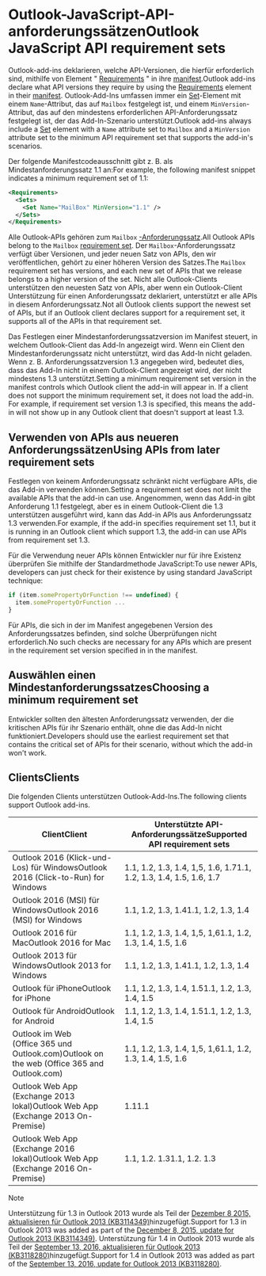 # <a name="outlook-javascript-api-requirement-sets"></a><span data-ttu-id="2aa3b-101">Outlook-JavaScript-API-anforderungssätzen</span><span class="sxs-lookup"><span data-stu-id="2aa3b-101">Outlook JavaScript API requirement sets</span></span>

<span data-ttu-id="2aa3b-102">Outlook-add-ins deklarieren, welche API-Versionen, die hierfür erforderlich sind, mithilfe von Element " [Requirements](/javascript/office/manifest/requirements) " in ihre [manifest](https://docs.microsoft.com/office/dev/add-ins/develop/add-in-manifests).</span><span class="sxs-lookup"><span data-stu-id="2aa3b-102">Outlook add-ins declare what API versions they require by using the [Requirements](/javascript/office/manifest/requirements) element in their [manifest](https://docs.microsoft.com/office/dev/add-ins/develop/add-in-manifests).</span></span> <span data-ttu-id="2aa3b-103">Outlook-Add-Ins umfassen immer ein [Set](/javascript/office/manifest/set)-Element mit einem `Name`-Attribut, das auf `Mailbox` festgelegt ist, und einem `MinVersion`-Attribut, das auf den mindestens erforderlichen API-Anforderungssatz festgelegt ist, der das Add-In-Szenario unterstützt.</span><span class="sxs-lookup"><span data-stu-id="2aa3b-103">Outlook add-ins always include a [Set](/javascript/office/manifest/set) element with a `Name` attribute set to `Mailbox` and a `MinVersion` attribute set to the minimum API requirement set that supports the add-in's scenarios.</span></span>

<span data-ttu-id="2aa3b-104">Der folgende Manifestcodeausschnitt gibt z. B. als Mindestanforderungssatz 1.1 an:</span><span class="sxs-lookup"><span data-stu-id="2aa3b-104">For example, the following manifest snippet indicates a minimum requirement set of 1.1:</span></span>

```xml
<Requirements>
  <Sets>
    <Set Name="MailBox" MinVersion="1.1" />
  </Sets>
</Requirements>
```

<span data-ttu-id="2aa3b-105">Alle Outlook-APIs gehören zum `Mailbox` [-Anforderungssatz](https://docs.microsoft.com/office/dev/add-ins/develop/specify-office-hosts-and-api-requirements).</span><span class="sxs-lookup"><span data-stu-id="2aa3b-105">All Outlook APIs belong to the `Mailbox` [requirement set](https://docs.microsoft.com/office/dev/add-ins/develop/specify-office-hosts-and-api-requirements).</span></span> <span data-ttu-id="2aa3b-106">Der `Mailbox`-Anforderungssatz verfügt über Versionen, und jeder neuen Satz von APIs, den wir veröffentlichen, gehört zu einer höheren Version des Satzes.</span><span class="sxs-lookup"><span data-stu-id="2aa3b-106">The `Mailbox` requirement set has versions, and each new set of APIs that we release belongs to a higher version of the set.</span></span> <span data-ttu-id="2aa3b-107">Nicht alle Outlook-Clients unterstützen den neuesten Satz von APIs, aber wenn ein Outlook-Client Unterstützung für einen Anforderungssatz deklariert, unterstützt er alle APIs in diesem Anforderungssatz.</span><span class="sxs-lookup"><span data-stu-id="2aa3b-107">Not all Outlook clients support the newest set of APIs, but if an Outlook client declares support for a requirement set, it supports all of the APIs in that requirement set.</span></span>

<span data-ttu-id="2aa3b-p103">Das Festlegen einer Mindestanforderungssatzversion im Manifest steuert, in welchem Outlook-Client das Add-In angezeigt wird. Wenn ein Client den Mindestanforderungssatz nicht unterstützt, wird das Add-In nicht geladen. Wenn z. B. Anforderungssatzversion 1.3 angegeben wird, bedeutet dies, dass das Add-In nicht in einem Outlook-Client angezeigt wird, der nicht mindestens 1.3 unterstützt.</span><span class="sxs-lookup"><span data-stu-id="2aa3b-p103">Setting a minimum requirement set version in the manifest controls which Outlook client the add-in will appear in. If a client does not support the minimum requirement set, it does not load the add-in. For example, if requirement set version 1.3 is specified, this means the add-in will not show up in any Outlook client that doesn't support at least 1.3.</span></span>

## <a name="using-apis-from-later-requirement-sets"></a><span data-ttu-id="2aa3b-111">Verwenden von APIs aus neueren Anforderungssätzen</span><span class="sxs-lookup"><span data-stu-id="2aa3b-111">Using APIs from later requirement sets</span></span>

<span data-ttu-id="2aa3b-112">Festlegen von keinem Anforderungssatz schränkt nicht verfügbare APIs, die das Add-in verwenden können.</span><span class="sxs-lookup"><span data-stu-id="2aa3b-112">Setting a requirement set does not limit the available APIs that the add-in can use.</span></span> <span data-ttu-id="2aa3b-113">Angenommen, wenn das Add-in gibt Anforderung 1.1 festgelegt, aber es in einem Outlook-Client die 1.3 unterstützen ausgeführt wird, kann das Add-in APIs aus Anforderungssatz 1.3 verwenden.</span><span class="sxs-lookup"><span data-stu-id="2aa3b-113">For example, if the add-in specifies requirement set 1.1, but it is running in an Outlook client which support 1.3, the add-in can use APIs from requirement set 1.3.</span></span>

<span data-ttu-id="2aa3b-114">Für die Verwendung neuer APIs können Entwickler nur für ihre Existenz überprüfen Sie mithilfe der Standardmethode JavaScript:</span><span class="sxs-lookup"><span data-stu-id="2aa3b-114">To use newer APIs, developers can just check for their existence by using standard JavaScript technique:</span></span>

```js
if (item.somePropertyOrFunction !== undefined) {
  item.somePropertyOrFunction ...
}
```

<span data-ttu-id="2aa3b-115">Für APIs, die sich in der im Manifest angegebenen Version des Anforderungssatzes befinden, sind solche Überprüfungen nicht erforderlich.</span><span class="sxs-lookup"><span data-stu-id="2aa3b-115">No such checks are necessary for any APIs which are present in the requirement set version specified in in the manifest.</span></span>

## <a name="choosing-a-minimum-requirement-set"></a><span data-ttu-id="2aa3b-116">Auswählen einen Mindestanforderungssatzes</span><span class="sxs-lookup"><span data-stu-id="2aa3b-116">Choosing a minimum requirement set</span></span>

<span data-ttu-id="2aa3b-117">Entwickler sollten den ältesten Anforderungssatz verwenden, der die kritischen APIs für ihr Szenario enthält, ohne die das Add-In nicht funktioniert.</span><span class="sxs-lookup"><span data-stu-id="2aa3b-117">Developers should use the earliest requirement set that contains the critical set of APIs for their scenario, without which the add-in won't work.</span></span>

## <a name="clients"></a><span data-ttu-id="2aa3b-118">Clients</span><span class="sxs-lookup"><span data-stu-id="2aa3b-118">Clients</span></span>

<span data-ttu-id="2aa3b-119">Die folgenden Clients unterstützen Outlook-Add-Ins.</span><span class="sxs-lookup"><span data-stu-id="2aa3b-119">The following clients support Outlook add-ins.</span></span>

| <span data-ttu-id="2aa3b-120">Client</span><span class="sxs-lookup"><span data-stu-id="2aa3b-120">Client</span></span> | <span data-ttu-id="2aa3b-121">Unterstützte API-Anforderungssätze</span><span class="sxs-lookup"><span data-stu-id="2aa3b-121">Supported API requirement sets</span></span> |
| --- | --- |
| <span data-ttu-id="2aa3b-122">Outlook 2016 (Klick-und-Los) für Windows</span><span class="sxs-lookup"><span data-stu-id="2aa3b-122">Outlook 2016 (Click-to-Run) for Windows</span></span> | <span data-ttu-id="2aa3b-123">1.1, 1.2, 1.3, 1.4, 1,5, 1.6, 1.7</span><span class="sxs-lookup"><span data-stu-id="2aa3b-123">1.1, 1.2, 1.3, 1.4, 1.5, 1.6, 1.7</span></span> |
| <span data-ttu-id="2aa3b-124">Outlook 2016 (MSI) für Windows</span><span class="sxs-lookup"><span data-stu-id="2aa3b-124">Outlook 2016 (MSI) for Windows</span></span> | <span data-ttu-id="2aa3b-125">1.1, 1.2, 1.3, 1.4</span><span class="sxs-lookup"><span data-stu-id="2aa3b-125">1.1, 1.2, 1.3, 1.4</span></span> |
| <span data-ttu-id="2aa3b-126">Outlook 2016 für Mac</span><span class="sxs-lookup"><span data-stu-id="2aa3b-126">Outlook 2016 for Mac</span></span> | <span data-ttu-id="2aa3b-127">1.1, 1.2, 1.3, 1.4, 1,5, 1,6</span><span class="sxs-lookup"><span data-stu-id="2aa3b-127">1.1, 1.2, 1.3, 1.4, 1.5, 1.6</span></span> |
| <span data-ttu-id="2aa3b-128">Outlook 2013 für Windows</span><span class="sxs-lookup"><span data-stu-id="2aa3b-128">Outlook 2013 for Windows</span></span> | <span data-ttu-id="2aa3b-129">1.1, 1.2, 1.3, 1.4</span><span class="sxs-lookup"><span data-stu-id="2aa3b-129">1.1, 1.2, 1.3, 1.4</span></span> |
| <span data-ttu-id="2aa3b-130">Outlook für iPhone</span><span class="sxs-lookup"><span data-stu-id="2aa3b-130">Outlook for iPhone</span></span> | <span data-ttu-id="2aa3b-131">1.1, 1.2, 1.3, 1.4, 1.5</span><span class="sxs-lookup"><span data-stu-id="2aa3b-131">1.1, 1.2, 1.3, 1.4, 1.5</span></span> |
| <span data-ttu-id="2aa3b-132">Outlook für Android</span><span class="sxs-lookup"><span data-stu-id="2aa3b-132">Outlook for Android</span></span> | <span data-ttu-id="2aa3b-133">1.1, 1.2, 1.3, 1.4, 1.5</span><span class="sxs-lookup"><span data-stu-id="2aa3b-133">1.1, 1.2, 1.3, 1.4, 1.5</span></span> |
| <span data-ttu-id="2aa3b-134">Outlook im Web (Office 365 und Outlook.com)</span><span class="sxs-lookup"><span data-stu-id="2aa3b-134">Outlook on the web (Office 365 and Outlook.com)</span></span> | <span data-ttu-id="2aa3b-135">1.1, 1.2, 1.3, 1.4, 1,5, 1,6</span><span class="sxs-lookup"><span data-stu-id="2aa3b-135">1.1, 1.2, 1.3, 1.4, 1.5, 1.6</span></span> |
| <span data-ttu-id="2aa3b-136">Outlook Web App (Exchange 2013 lokal)</span><span class="sxs-lookup"><span data-stu-id="2aa3b-136">Outlook Web App (Exchange 2013 On-Premise)</span></span> | <span data-ttu-id="2aa3b-137">1.1</span><span class="sxs-lookup"><span data-stu-id="2aa3b-137">1.1</span></span> |
| <span data-ttu-id="2aa3b-138">Outlook Web App (Exchange 2016 lokal)</span><span class="sxs-lookup"><span data-stu-id="2aa3b-138">Outlook Web App (Exchange 2016 On-Premise)</span></span> | <span data-ttu-id="2aa3b-p105">1.1, 1.2. 1.3</span><span class="sxs-lookup"><span data-stu-id="2aa3b-p105">1.1, 1.2. 1.3</span></span> |

> [!NOTE]
> <span data-ttu-id="2aa3b-141">Unterstützung für 1.3 in Outlook 2013 wurde als Teil der [Dezember 8 2015, aktualisieren für Outlook 2013 (KB3114349)](https://support.microsoft.com/kb/3114349)hinzugefügt.</span><span class="sxs-lookup"><span data-stu-id="2aa3b-141">Support for 1.3 in Outlook 2013 was added as part of the [December 8, 2015, update for Outlook 2013 (KB3114349)](https://support.microsoft.com/kb/3114349).</span></span> <span data-ttu-id="2aa3b-142">Unterstützung für 1.4 in Outlook 2013 wurde als Teil der [September 13, 2016, aktualisieren für Outlook 2013 (KB3118280)](https://support.microsoft.com/help/3118280)hinzugefügt.</span><span class="sxs-lookup"><span data-stu-id="2aa3b-142">Support for 1.4 in Outlook 2013 was added as part of the [September 13, 2016, update for Outlook 2013 (KB3118280)](https://support.microsoft.com/help/3118280).</span></span>
